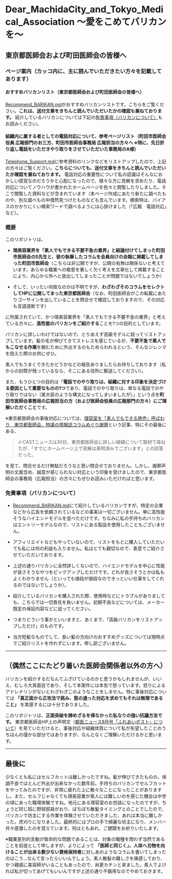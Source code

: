 # Dear_MachidaCity_and_Tokyo_Medical_Association ～愛をこめてバリカンを～
## 東京都医師会および町田医師会の皆様へ
### ページ案内（カッコ内に、主に読んでいただきたい方々を記載してあります）
#### おすすめバリカンリスト（東京都医師会および町田医師会の皆様へ）
[Recommend_BARIKAN.md](./Recommend_BARIKAN.md)がおすすめバリカンリストです。こちらをご覧ください。**これは、送付文章をきちんと読んでいただいたかの確認も兼ねております。** 紹介しているバリカンについては下記の[免責事項（バリカンについて）](https://github.com/Haruka-Kono/Dear_Machida-city_and_Tokyo_Medical_Association#%E5%85%8D%E8%B2%AC%E4%BA%8B%E9%A0%85%E3%83%90%E3%83%AA%E3%82%AB%E3%83%B3%E3%81%AB%E3%81%A4%E3%81%84%E3%81%A6)もお読みください。

#### 組織内に属する者としての電話対応について、参考ページリスト（町田市医師会役員 広報部門のお三方、町田市医師会事務局 広報担当の方々へ ※特に、先日折り返し電話をいただきやり取りをさせていただいた事務局のA様）
[Telephone_Support.md](./Telephone_Support.md)に参考資料のリンクなどをリストアップしたので、上記の方々はご覧ください。**こちらについても、送付文章をきちんと読んでいただいたか確認を兼ねております。**
電話対応の重要性について私の認識はそんなにおかしい感覚なのだろうかと心配になったので、様々な方に見解を求めたり、電話対応についてノウハウが書かれたホームページを色々と閲覧したりしました。そこで閲覧した資料などが含まれています（本ページ作成にあたり新たに調べたものや、別な調べもの中偶然見つけたものなども含んでいます。検索時は、バイアスのかかりにくい検索ワードで調べるようには心掛けました（「広報　電話対応」など）。

### 概要
このリポジトリは、
- **理美容業界を「素人でもできる不要不急の業界」と結論付けてしまった町田市医師会のS先生と、彼の執筆したコラムを会員向けの会報に掲載してしまった町田市医師会**（こちらは非公開ですが、公開の有無は関係ないと考えています。あらゆる職業への敬意を著しく欠く考えを文章化して掲載することにより、内心から外へと放出してしまったことが問題ではないでしょうか）

- そして、いったい何故なのかは不明ですが、**わざわざそのコラムをセレクトしてHPに公開してまった東京都医師会**（なお、町田医師会がこの転載にあたりゴーサインを出していることを問合せで確認しておりますので、その対応も言語道断です）

に所属されていて、かつ理美容業界を「素人でもできる不要不急の業界」と考えている方々に、**高性能のバリカンをご紹介する**ことを1つの目的としています。

バリカンに詳しいわけではないので、とりあえず高級モデルに絞ってリストアップしています。髪の毛が伸びてきてストレスを感じているが、**不要不急で素人でもこなせる作業**を頼むために外出するのもためらわれるという、そんなジレンマを抱えた際のお供にぜひ。

素人でもうまくできたかどうかなどの報告ありましたらお待ちしております（私からの封筒が残っているなら、そこにある住所に郵送してください）。

また、もうひとつの目的は「**電話でのやり取りは、組織に対する印象を決定づける要因として重要なものの1つ**であり、電話でのやり取りは、単なる電話でのやり取りではない（某大臣のような構文になってしまいましたが）」という点を**町田市医師会事務局の広報担当の方（および医師会役員の広報部門の方々）にご理解いただくこと**です。

※東京都医師会の事後対応については、[理容室を「素人でもできる商売」呼ばわり　東京都医師会、物議の情報誌コラムめぐり謝罪](https://www.j-cast.com/2021/08/30419221.html?p=all)という記事、特にその最後にある、 
> J-CASTニュースは30日、東京都医師会に詳しい経緯について取材で尋ねたが、「すでにホームページ上で見解は表明済みでございます」との回答だった。

を見て、問合せるだけ無駄だろうなと思い問合せておりません。しかし、謝罪声明の文面含め、誠意が感じられない対応という印象を受けましたので、東京都医師会の事務局（広報担当）の方々にもぜひお読みいただければと思います。

### 免責事項（バリカンについて）
- [Recommend_BARIKAN.md](./Recommend_BARIKAN.md)にて紹介しているバリカンですが、特定の企業などから広告を依頼されているなどの事実は一切ございません。単に高性能そうなハイエンドモデルを並べただけです。ちなみに私の手持ちのバリカンはエントリーモデルなので、リストにある製品を使用したこともございません。

- アフィリエイトなどもやっていないので、リストをもとに購入していただいても私には何の利益も入りません。私はとても親切なので、善意でご紹介させていただいております。

- 上述の通りバリカンに全然詳しくないので、ハイエンドモデルを中心に性能が良さそうなやつをピックアップしただけです。どれが良さそうとかは私もよくわかりません（といっても値段が値段なのできっといい仕事をしてくれるのではないでしょうか）。

- 紹介しているバリカンを購入された際、使用時などにトラブルがありましても、こちらでは一切責任を負いません。初期不良などについては、メーカー既定の保証内容などに従ってください。

- つまりどういう事かといいますと、あくまで、「高級バリカンをリストアップしただけ」のものです。

- 当方短髪なものでして、長い髪の方向けのおすすめグッズについては現時点でご紹介リストを作れずにいます。申し訳ございません。

***

## （偶然ここにたどり着いた医師会関係者以外の方へ）
バリカンを紹介するだなんてふざけているのかと思うかもしれませんが、いいえ、むしろ大真面目であり、そして本案件には本気で怒っています。怒りによるアドレナリンがないとわざわざこのようなことをしません。特に事後対応については **「真正面から正攻法で挑み、筋の通った対応を求めてもそれは無理であること」** を実感するには十分でありました。

このリポジトリは、**正面突破を諦めざるを得なかった私なりの強い抗議方法です。** 東京都医師会HP上の声明文（[都医ニュース8月号「ふれあいポスト」について](https://www.tokyo.med.or.jp/24585)）を見ていただけると、事後対応や組織体質について私が失望したことのうちほんの僅かな部分ではありますが、なんとなくご理解いただけるかと思います。

***

## 最後に
少なくとも私にはセルフカットは難しかったですね。髪が伸びてきたものの、体調不良でほとんど外出が出来なかった数年前。手持ちのバリカンでセルフカットをやってみたのですが、非常に疲れた上に散々なことになったことがありますし。また、セルフじゃなくても理美容業が素人には難しいのを感じた機会は中学の頃にあった職場体験ですね。地元にある理容室のお世話になったのですが、ちょうど同じ班に野球部員がおり、ぼちぼち散髪タイミングとのことでしたので、バリカンで坊主にする作業を体験させていただきました、あれは本当に難しかった。虎刈りになりました。最終的にはプロの手で綺麗な坊主になり、メンバー共々感激したのを覚えています。何はともあれ、ご健闘をお祈りいたします。

※職業差別的言動が致命的な問題であることは、対象の職種を問わず当然であることを前提として申しますが、よりによって **「医師と同じく」、人体へ刃物を向けることが出来る数少ない資格保持者**に対しあのようなコラムを書いてしまったのはこう…なんて言ったらいいんでしょう。素人散髪の難しさを痛感しており、かつ親戚に美容師がいることもあったので、尚更カチンと来ました。素人でよければ私が切ってあげてもいいんですが上述の通り不器用なのでやめておきます。

<!--備考 暫定的に手持ちの研究用アカウントで作っていた本リポジトリであるが、バックアップ件プライベート用サブアカウントを作成し移行。現在に至る 9/5 -->
